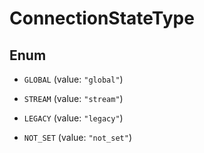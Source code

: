

# ConnectionStateType

## Enum


* `GLOBAL` (value: `"global"`)

* `STREAM` (value: `"stream"`)

* `LEGACY` (value: `"legacy"`)

* `NOT_SET` (value: `"not_set"`)



